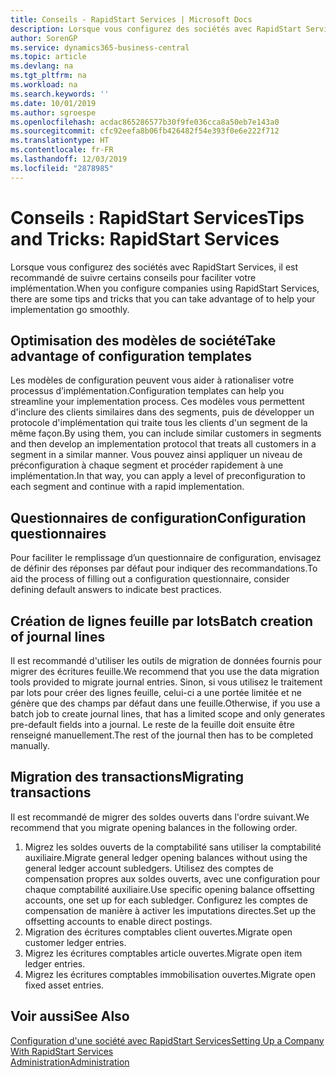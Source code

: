 ```yaml
---
title: Conseils - RapidStart Services | Microsoft Docs
description: Lorsque vous configurez des sociétés avec RapidStart Services, il est recommandé de suivre certains conseils pour faciliter votre implémentation.
author: SorenGP
ms.service: dynamics365-business-central
ms.topic: article
ms.devlang: na
ms.tgt_pltfrm: na
ms.workload: na
ms.search.keywords: ''
ms.date: 10/01/2019
ms.author: sgroespe
ms.openlocfilehash: acdac865286577b30f9fe036cca8a50eb7e143a0
ms.sourcegitcommit: cfc92eefa8b06fb426482f54e393f0e6e222f712
ms.translationtype: HT
ms.contentlocale: fr-FR
ms.lasthandoff: 12/03/2019
ms.locfileid: "2878985"
---
```

# <a name="tips-and-tricks-rapidstart-services"></a><span data-ttu-id="197bd-103">Conseils : RapidStart Services</span><span class="sxs-lookup"><span data-stu-id="197bd-103">Tips and Tricks: RapidStart Services</span></span>
<span data-ttu-id="197bd-104">Lorsque vous configurez des sociétés avec RapidStart Services, il est recommandé de suivre certains conseils pour faciliter votre implémentation.</span><span class="sxs-lookup"><span data-stu-id="197bd-104">When you configure companies using RapidStart Services, there are some tips and tricks that you can take advantage of to help your implementation go smoothly.</span></span>  

## <a name="take-advantage-of-configuration-templates"></a><span data-ttu-id="197bd-105">Optimisation des modèles de société</span><span class="sxs-lookup"><span data-stu-id="197bd-105">Take advantage of configuration templates</span></span>  
<span data-ttu-id="197bd-106">Les modèles de configuration peuvent vous aider à rationaliser votre processus d’implémentation.</span><span class="sxs-lookup"><span data-stu-id="197bd-106">Configuration templates can help you streamline your implementation process.</span></span> <span data-ttu-id="197bd-107">Ces modèles vous permettent d'inclure des clients similaires dans des segments, puis de développer un protocole d'implémentation qui traite tous les clients d'un segment de la même façon.</span><span class="sxs-lookup"><span data-stu-id="197bd-107">By using them, you can include similar customers in segments and then develop an implementation protocol that treats all customers in a segment in a similar manner.</span></span> <span data-ttu-id="197bd-108">Vous pouvez ainsi appliquer un niveau de préconfiguration à chaque segment et procéder rapidement à une implémentation.</span><span class="sxs-lookup"><span data-stu-id="197bd-108">In that way, you can apply a level of preconfiguration to each segment and continue with a rapid implementation.</span></span>  

## <a name="configuration-questionnaires"></a><span data-ttu-id="197bd-109">Questionnaires de configuration</span><span class="sxs-lookup"><span data-stu-id="197bd-109">Configuration questionnaires</span></span>  
<span data-ttu-id="197bd-110">Pour faciliter le remplissage d’un questionnaire de configuration, envisagez de définir des réponses par défaut pour indiquer des recommandations.</span><span class="sxs-lookup"><span data-stu-id="197bd-110">To aid the process of filling out a configuration questionnaire, consider defining default answers to indicate best practices.</span></span>  

## <a name="batch-creation-of-journal-lines"></a><span data-ttu-id="197bd-111">Création de lignes feuille par lots</span><span class="sxs-lookup"><span data-stu-id="197bd-111">Batch creation of journal lines</span></span>  
<span data-ttu-id="197bd-112">Il est recommandé d'utiliser les outils de migration de données fournis pour migrer des écritures feuille.</span><span class="sxs-lookup"><span data-stu-id="197bd-112">We recommend that you use the data migration tools provided to migrate journal entries.</span></span> <span data-ttu-id="197bd-113">Sinon, si vous utilisez le traitement par lots pour créer des lignes feuille, celui-ci a une portée limitée et ne génère que des champs par défaut dans une feuille.</span><span class="sxs-lookup"><span data-stu-id="197bd-113">Otherwise, if you use a batch job to create journal lines, that has a limited scope and only generates pre-default fields into a journal.</span></span> <span data-ttu-id="197bd-114">Le reste de la feuille doit ensuite être renseigné manuellement.</span><span class="sxs-lookup"><span data-stu-id="197bd-114">The rest of the journal then has to be completed manually.</span></span>  

## <a name="migrating-transactions"></a><span data-ttu-id="197bd-115">Migration des transactions</span><span class="sxs-lookup"><span data-stu-id="197bd-115">Migrating transactions</span></span>  
<span data-ttu-id="197bd-116">Il est recommandé de migrer des soldes ouverts dans l'ordre suivant.</span><span class="sxs-lookup"><span data-stu-id="197bd-116">We recommend that you migrate opening balances in the following order.</span></span>  

1.  <span data-ttu-id="197bd-117">Migrez les soldes ouverts de la comptabilité sans utiliser la comptabilité auxiliaire.</span><span class="sxs-lookup"><span data-stu-id="197bd-117">Migrate general ledger opening balances without using the general ledger account subledgers.</span></span> <span data-ttu-id="197bd-118">Utilisez des comptes de compensation propres aux soldes ouverts, avec une configuration pour chaque comptabilité auxiliaire.</span><span class="sxs-lookup"><span data-stu-id="197bd-118">Use specific opening balance offsetting accounts, one set up for each subledger.</span></span> <span data-ttu-id="197bd-119">Configurez les comptes de compensation de manière à activer les imputations directes.</span><span class="sxs-lookup"><span data-stu-id="197bd-119">Set up the offsetting accounts to enable direct postings.</span></span>  
2.  <span data-ttu-id="197bd-120">Migration des écritures comptables client ouvertes.</span><span class="sxs-lookup"><span data-stu-id="197bd-120">Migrate open customer ledger entries.</span></span>  
3.  <span data-ttu-id="197bd-121">Migrez les écritures comptables article ouvertes.</span><span class="sxs-lookup"><span data-stu-id="197bd-121">Migrate open item ledger entries.</span></span>  
4.  <span data-ttu-id="197bd-122">Migrez les écritures comptables immobilisation ouvertes.</span><span class="sxs-lookup"><span data-stu-id="197bd-122">Migrate open fixed asset entries.</span></span>  

## <a name="see-also"></a><span data-ttu-id="197bd-123">Voir aussi</span><span class="sxs-lookup"><span data-stu-id="197bd-123">See Also</span></span>  
[<span data-ttu-id="197bd-124">Configuration d'une société avec RapidStart Services</span><span class="sxs-lookup"><span data-stu-id="197bd-124">Setting Up a Company With RapidStart Services</span></span>](admin-set-up-a-company-with-rapidstart.md)  
[<span data-ttu-id="197bd-125">Administration</span><span class="sxs-lookup"><span data-stu-id="197bd-125">Administration</span></span>](admin-setup-and-administration.md)
